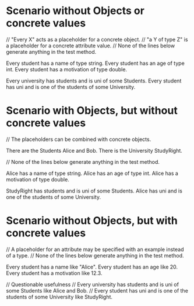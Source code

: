 # Scenario without Objects or concrete values

// "Every X" acts as a placeholder for a concrete object.
// "a Y of type Z" is a placeholder for a concrete attribute value.
// None of the lines below generate anything in the test method.

Every student has a name of type string.
Every student has an age of type int.
Every student has a motivation of type double.

Every university has students and is uni of some Students.
Every student has uni and is one of the students of some University.

# Scenario with Objects, but without concrete values

// The placeholders can be combined with concrete objects.

There are the Students Alice and Bob.
There is the University StudyRight.

// None of the lines below generate anything in the test method.

Alice has a name of type string.
Alice has an age of type int.
Alice has a motivation of type double.

StudyRight has students and is uni of some Students.
Alice has uni and is one of the students of some University.

# Scenario without Objects, but with concrete values

// A placeholder for an attribute may be specified with an example instead of a type.
// None of the lines below generate anything in the test method.

Every student has a name like "Alice".
Every student has an age like 20.
Every student has a motivation like 12.3.

// Questionable usefulness
// Every university has students and is uni of some Students like Alice and Bob.
// Every student has uni and is one of the students of some University like StudyRight.
